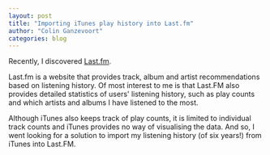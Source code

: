 ```yaml
---
layout: post
title: "Importing iTunes play history into Last.fm"
author: "Colin Ganzevoort"
categories: blog
---
```


Recently, I discovered [Last.fm](https://www.last.fm/).

Last.fm is a website that provides track, album and artist recommendations based on listening history. Of most interest to me is that Last.FM also provides detailed statistics of users' listening history, such as play counts and which artists and albums I have listened to the most.

Although iTunes also keeps track of play counts, it is limited to individual track counts and iTunes provides no way of visualising the data. And so, I went looking for a solution to import my listening history (of six years!) from iTunes into Last.FM.
